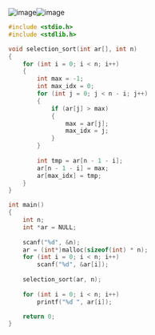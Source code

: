 ![image](https://user-images.githubusercontent.com/38516906/92610811-187c5e80-f2f3-11ea-896d-511b16fbc83a.png)![image](https://user-images.githubusercontent.com/38516906/92610904-2fbb4c00-f2f3-11ea-82e5-0110bd525fed.png)

```c
#include <stdio.h>
#include <stdlib.h>

void selection_sort(int ar[], int n)
{
    for (int i = 0; i < n; i++)
    {
        int max = -1;
        int max_idx = 0;
        for (int j = 0; j < n - i; j++)
        {
            if (ar[j] > max)
            {
                max = ar[j];
                max_idx = j;
            }
        }
        
        int tmp = ar[n - 1 - i];
        ar[n - 1 - i] = max;
        ar[max_idx] = tmp;
    }
}

int main()
{
    int n;
    int *ar = NULL;
    
    scanf("%d", &n);
    ar = (int*)malloc(sizeof(int) * n);
    for (int i = 0; i < n; i++)
        scanf("%d", &ar[i]);
        
    selection_sort(ar, n);
    
    for (int i = 0; i < n; i++)
        printf("%d ", ar[i]);

    return 0;
}
```

